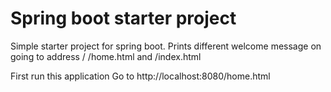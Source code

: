 Spring boot starter project
===========================

Simple starter project for spring boot. Prints different welcome message on going to address 
/
/home.html and
/index.html

First run this application
Go to http://localhost:8080/home.html

